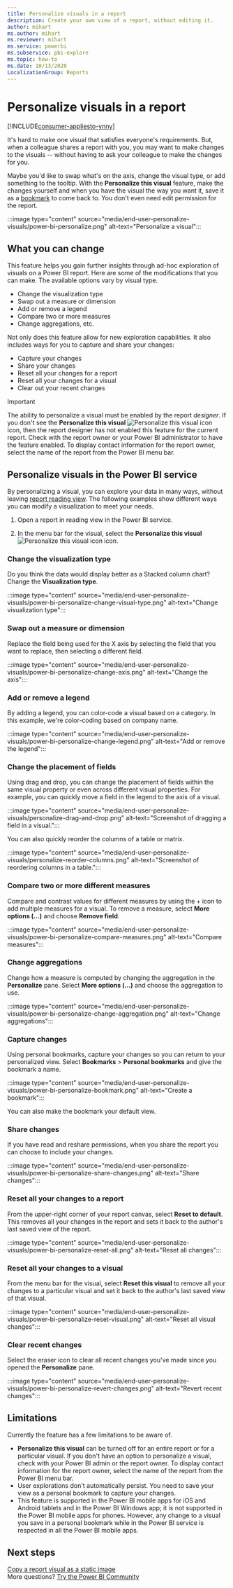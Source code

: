 ```yaml
---
title: Personalize visuals in a report
description: Create your own view of a report, without editing it. 
author: mihart
ms.author: mihart
ms.reviewer: mihart
ms.service: powerbi
ms.subservice: pbi-explore
ms.topic: how-to
ms.date: 10/13/2020
LocalizationGroup: Reports
---
```

# Personalize visuals in a report

[!INCLUDE[consumer-appliesto-ynny](../includes/consumer-appliesto-ynny.md)]

It's hard to make one visual that satisfies everyone's requirements. But, when a colleague shares a report with you, you may want to make changes to the visuals -- without having to ask your colleague to make the changes for you. 

Maybe you'd like to swap what's on the axis, change the visual type, or add something to the tooltip. With the **Personalize this visual** feature, make the changes yourself and when you have the visual the way you want it, save it as a [bookmark](end-user-bookmarks.md) to come back to. You don't even need edit permission for the report.

:::image type="content" source="media/end-user-personalize-visuals/power-bi-personalize.png" alt-text="Personalize a visual":::
 
## What you can change

This feature helps you gain further insights through ad-hoc exploration of visuals on a Power BI report. Here are some of the modifications that you can make. The available options vary by visual type. 

- Change the visualization type
- Swap out a measure or dimension
- Add or remove a legend
- Compare two or more measures
- Change aggregations, etc.

Not only does this feature allow for new exploration capabilities. It also includes ways for you to capture and share your changes:

- Capture your changes
- Share your changes
- Reset all your changes for a report
- Reset all your changes for a visual
- Clear out your recent changes

> [!IMPORTANT]
> The ability to personalize a visual must be enabled by the report *designer*. If you don't see the **Personalize this visual** ![Personalize this visual icon](media/end-user-personalize-visuals/power-bi-personalize-visual-icon.png) icon, then the report designer has not enabled this feature for the current report. Check with the report owner or your Power BI administrator to have the feature enabled. To display contact information for the report owner, select the name of the report from the Power BI menu bar.

## Personalize visuals in the Power BI service

By personalizing a visual, you can explore your data in many ways, without leaving [report reading view](end-user-reading-view.md). The following examples show different ways you can modify a visualization to meet your needs. 

1. Open a report in reading view in the Power BI service.

2. In the menu bar for the visual, select the **Personalize this visual** ![Personalize this visual icon](media/end-user-personalize-visuals/power-bi-personalize-visual-icon.png) icon. 

### Change the visualization type

Do you think the data would display better as a Stacked column chart? Change the **Visualization type**.

:::image type="content" source="media/end-user-personalize-visuals/power-bi-personalize-change-visual-type.png" alt-text="Change visualization type":::
 
### Swap out a measure or dimension
Replace the field being used for the X axis by selecting the field that you want to replace, then selecting a different field.

:::image type="content" source="media/end-user-personalize-visuals/power-bi-personalize-change-axis.png" alt-text="Change the axis":::
 
### Add or remove a legend
By adding a legend, you can color-code a visual based on a category. In this example, we're color-coding based on company name. 

:::image type="content" source="media/end-user-personalize-visuals/power-bi-personalize-change-legend.png" alt-text="Add or remove the legend":::

### Change the placement of fields

Using drag and drop, you can change the placement of fields within the same visual property or even across different visual properties. For example, you can quickly move a field in the legend to the axis of a visual.

:::image type="content" source="media/end-user-personalize-visuals/personalize-drag-and-drop.png" alt-text="Screenshot of dragging a field in a visual.":::

You can also quickly reorder the columns of a table or matrix.

:::image type="content" source="media/end-user-personalize-visuals/personalize-reorder-columns.png" alt-text="Screenshot of reordering columns in a table.":::

### Compare two or more different measures
Compare and contrast values for different measures by using the + icon to add multiple measures for a visual. To remove a measure, select **More options (...)** and choose **Remove field**.

:::image type="content" source="media/end-user-personalize-visuals/power-bi-personalize-compare-measures.png" alt-text="Compare measures":::

### Change aggregations
Change how a measure is computed by changing the aggregation in the **Personalize** pane. Select **More options (...)** and choose the aggregation to use.

:::image type="content" source="media/end-user-personalize-visuals/power-bi-personalize-change-aggregation.png" alt-text="Change aggregations":::

### Capture changes 
Using personal bookmarks, capture your changes so you can return to your personalized view. Select **Bookmarks** > **Personal bookmarks** and give the bookmark a name. 

:::image type="content" source="media/end-user-personalize-visuals/power-bi-personalize-bookmark.png" alt-text="Create a bookmark":::
 
You can also make the bookmark your default view.

### Share changes 
If you have read and reshare permissions, when you share the report you can choose to include your changes.

:::image type="content" source="media/end-user-personalize-visuals/power-bi-personalize-share-changes.png" alt-text="Share changes":::
 
### Reset all your changes to a report

From the upper-right corner of your report canvas, select **Reset to default**. This removes all your changes in the report and sets it back to the author's last saved view of the report.

:::image type="content" source="media/end-user-personalize-visuals/power-bi-personalize-reset-all.png" alt-text="Reset all changes":::
 
### Reset all your changes to a visual

From the menu bar for the visual, select **Reset this visual** to remove all your changes to a particular visual and set it back to the author's last saved view of that visual.

:::image type="content" source="media/end-user-personalize-visuals/power-bi-personalize-reset-visual.png" alt-text="Reset all visual changes":::
 
### Clear recent changes

Select the eraser icon to clear all recent changes you've made since you opened the **Personalize** pane.  

:::image type="content" source="media/end-user-personalize-visuals/power-bi-personalize-revert-changes.png" alt-text="Revert recent changes":::

## Limitations

Currently the feature has a few limitations to be aware of.

- **Personalize this visual** can be turned off for an entire report or for a particular visual. If you don't have an option to personalize a visual, check with your Power BI admin or the report owner. To display contact information for the report owner, select the name of the report from the Power BI menu bar.
- User explorations don't automatically persist. You need to save your view as a personal bookmark to capture your changes.
- This feature is supported in the Power BI mobile apps for iOS and Android tablets and in the Power BI Windows app; it is not supported in the Power BI mobile apps for phones. However, any change to a visual you save in a personal bookmark while in the Power BI service is respected in all the Power BI mobile apps.

## Next steps
[Copy a report visual as a static image](../visuals/power-bi-visualization-copy-paste.md)    
More questions? [Try the Power BI Community](https://community.powerbi.com/)
